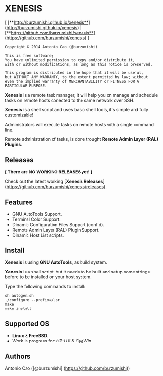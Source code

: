 # XENESIS

[ [**http://burzumishi.github.io/xenesis**] (http://burzumishi.github.io/xenesis) || [**https://github.com/burzumishi/xenesis**] (https://github.com/burzumishi/xenesis) ]

```
Copyright © 2014 Antonio Cao (@burzumishi)

This is free software;
You have unlimited permission to copy and/or distribute it,
with or without modifications, as long as this notice is preserved.

This program is distributed in the hope that it will be useful,
but WITHOUT ANY WARRANTY, to the extent permitted by law; without
even the implied warranty of MERCHANTABILITY or FITNESS FOR A
PARTICULAR PURPOSE.
```

**Xenesis** is a remote task manager, it will help you on manage and
schedule tasks on remote hosts conected to the same network over SSH.

**Xenesis** is a shell script and uses basic shell tools, it's simple and fully customizable!

Administrators will execute tasks on remote hosts with a single command line.

Remote administration of tasks, is done trought **Remote Admin Layer (RAL) Plugins**.


Releases
--------

**[ There are NO WORKING RELEASES yet! ]**

Check out the latest working [**Xenesis Releases**] (https://github.com/burzumishi/xenesis/releases).


Features
--------

 - GNU AutoTools Support.
 - Terminal Color Support.
 - Dinamic Configuration Files Support (conf.d).
 - Remote Admin Layer (RAL) Plugin Support.
 - Dinamic Host List scripts.


Install
-------

**Xenesis** is using **GNU AutoTools**, as build system.

**Xenesis** is a shell script, but it needs to be built and setup some strings before to be installed on your host system.

Type the following commands to install:

```
sh autogen.sh
./configure --prefix=/usr
make
make install
```


Supported OS
------------

 * **Linux** & **FreeBSD**.
 * Work in progress for: _HP-UX_ & _CygWin_.


Authors
-------

Antonio Cao ([@burzumishi] (https://github.com/burzumishi))


